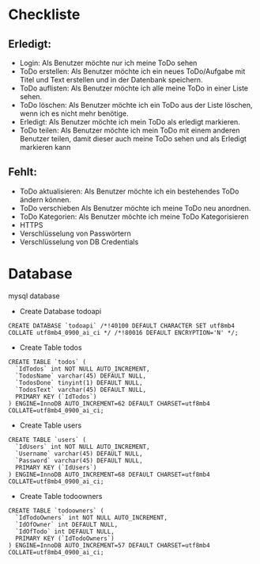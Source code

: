 # Checkliste
## Erledigt:

- Login: Als Benutzer möchte nur ich meine ToDo sehen
- ToDo erstellen: Als Benutzer möchte ich ein neues ToDo/Aufgabe mit Titel und Text erstellen
  und in der Datenbank speichern.
- ToDo auflisten: Als Benutzer möchte ich alle meine ToDo in einer Liste sehen.
- ToDo löschen: Als Benutzer möchte ich ein ToDo aus der Liste löschen, wenn ich es nicht
  mehr benötige.
- Erledigt: Als Benutzer möchte ich mein ToDo als erledigt markieren.
- ToDo teilen: Als Benutzer möchte ich mein ToDo mit einem anderen Benutzer teilen, damit
  dieser auch meine ToDo sehen und als Erledigt markieren kann

## Fehlt:

- ToDo aktualisieren: Als Benutzer möchte ich ein bestehendes ToDo ändern können.
- ToDo verschieben Als Benutzer möchte ich meine ToDo neu anordnen.
- ToDo Kategorien: Als Benutzer möchte ich meine ToDo Kategorisieren
- HTTPS
- Verschlüsselung von Passwörtern
- Verschlüsselung von DB Credentials

# Database

mysql database

- Create Database todoapi

```
CREATE DATABASE `todoapi` /*!40100 DEFAULT CHARACTER SET utf8mb4 COLLATE utf8mb4_0900_ai_ci */ /*!80016 DEFAULT ENCRYPTION='N' */;
```

- Create Table todos

``` 
CREATE TABLE `todos` (
  `IdTodos` int NOT NULL AUTO_INCREMENT,
  `TodosName` varchar(45) DEFAULT NULL,
  `TodosDone` tinyint(1) DEFAULT NULL,
  `TodosText` varchar(45) DEFAULT NULL,
  PRIMARY KEY (`IdTodos`)
) ENGINE=InnoDB AUTO_INCREMENT=62 DEFAULT CHARSET=utf8mb4 COLLATE=utf8mb4_0900_ai_ci;
```

- Create Table users

```
CREATE TABLE `users` (
  `IdUsers` int NOT NULL AUTO_INCREMENT,
  `Username` varchar(45) DEFAULT NULL,
  `Password` varchar(45) DEFAULT NULL,
  PRIMARY KEY (`IdUsers`)
) ENGINE=InnoDB AUTO_INCREMENT=68 DEFAULT CHARSET=utf8mb4 COLLATE=utf8mb4_0900_ai_ci;
```

- Create Table todoowners

```
CREATE TABLE `todoowners` (
  `IdTodoOwners` int NOT NULL AUTO_INCREMENT,
  `IdOfOwner` int DEFAULT NULL,
  `IdOfTodo` int DEFAULT NULL,
  PRIMARY KEY (`IdTodoOwners`)
) ENGINE=InnoDB AUTO_INCREMENT=57 DEFAULT CHARSET=utf8mb4 COLLATE=utf8mb4_0900_ai_ci;
```
